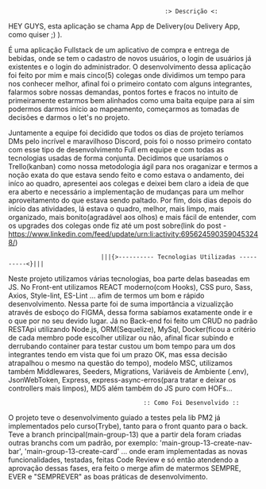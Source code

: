                                                 :> Descrição <:


HEY GUYS, esta aplicação se chama App de Delivery(ou Delivery App, como quiser ;) ).

  É uma aplicação Fullstack de um aplicativo de compra e entrega de bebidas, onde se tem o cadastro de novos usuários, o login de usuários já existentes e o login do administrador.
  O desenvolvimento dessa aplicação foi feito por mim e mais cinco(5) colegas onde dividimos um tempo para nos conhecer melhor, afinal foi o primeiro contato com alguns integrantes, falarmos sobre nossas demandas, pontos fortes e fracos no intuito de primeiramente estarmos bem alinhados como uma baita equipe para aí sim podermos darmos início ao mapeamento, começarmos as tomadas de decisões e darmos o let's no projeto.

  Juntamente a equipe foi decidido que todos os dias de projeto teríamos DMs pelo incrível e maravilhoso Discord, pois foi o nosso primeiro contato com esse tipo de desenvolvimento Full em equipe e com todas as tecnologias usadas de forma conjunta. Decidimos que usaríamos o Trello(kanban) como nossa metodologia ágil para nos oraganizar e termos a noção exata do que estava sendo feito e como estava o andamento, dei iníco ao quadro, apresentei aos colegas e deixei bem claro a ideia de que era aberto e necessário a implementação de mudanças para um melhor aproveitamento do que estava sendo paltado. Por fim, dois dias depois do início das atividades, lá estava o quadro, melhor, mais limpo, mais organizado, mais bonito(agradável aos olhos) e mais fácil de entender, com os upgrades dos colegas onde fiz até um post sobre(link do post - https://www.linkedin.com/feed/update/urn:li:activity:6956245903590453248/)

                              |||{>---------- Tecnologias Utilizadas ----------<}|||

  Neste projeto utilizamos várias tecnologias, boa parte delas baseadas em JS.
  No Front-ent utilizamos REACT moderno(com Hooks), CSS puro, Sass, Axios, Style-lint, ES-Lint ... afim de termos um bom e rápido desenvolvimento. Nessa parte foi de suma importância a vizualizção através de esboço do FIGMA, dessa forma sabíamos exatamente onde ir e o que por no seu devido lugar.
  Já no Back-end foi feito um CRUD no padrão RESTApi utilizando Node.js, ORM(Sequelize), MySql, Docker(ficou a critério de cada membro pode escolher utilizar ou não, afinal ficar subindo e derrubando container para testar custou um bom tempo para um dos integrantes tendo em vista que foi um prazo OK, mas essa decisão atrapalhou o mesmo na questão do tempo), modelo MSC, utilizamos também Middlewares, Seeders, Migrations, Variáveis de Ambiente (.env), JsonWebToken, Express, express-async-erros(para tratar e deixar os controllers mais limpos), MD5 além também do JS puro com HOFs...

                                          :: Como Foi Desenvolvido ::

  O projeto teve o desenvolvimento guiado a testes pela lib PM2 já implementados pelo curso(Trybe), tanto para o front quanto para o back.
  Teve a branch principal(main-group-13) que a partir dela foram criadas outras branchs com um padrão, por exemplo: 'main-group-13-create-nav-bar', 'main-group-13-create-card' ...
  onde eram implementadas as novas funcionalidades, testadas, feitas Code Review e só então atendendo a aprovação dessas fases, era feito o merge afim de matermos SEMPRE, EVER e "SEMPREVER" as boas práticas de desenvolvimento.
